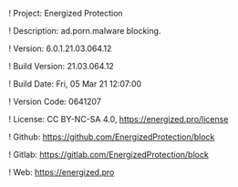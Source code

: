 ! Project: Energized Protection

! Description: ad.porn.malware blocking.

! Version: 6.0.1.21.03.064.12

! Build Version: 21.03.064.12

! Build Date: Fri, 05 Mar 21 12:07:00

! Version Code: 0641207

! License: CC BY-NC-SA 4.0, https://energized.pro/license

! Github: https://github.com/EnergizedProtection/block

! Gitlab: https://gitlab.com/EnergizedProtection/block


! Web: https://energized.pro
